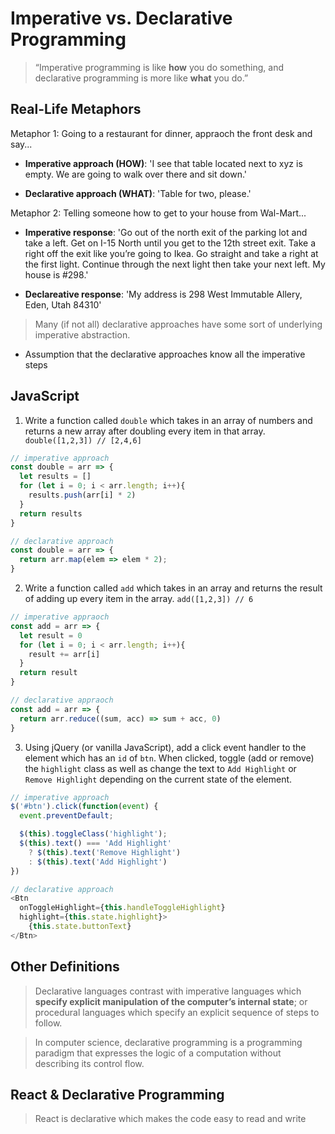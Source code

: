 # Imperative vs. Declarative Programming 

> “Imperative programming is like **how** you do something, and declarative programming is more like **what** you do.”

## Real-Life Metaphors

Metaphor 1: Going to a restaurant for dinner, appraoch the front desk and say...

* **Imperative approach (HOW)**: 'I see that table located next to xyz is empty. We are going to walk over there and sit down.'

* **Declarative approach (WHAT)**: 'Table for two, please.'

Metaphor 2: Telling someone how to get to your house from Wal-Mart...

* **Imperative response**: 'Go out of the north exit of the parking lot and take a left. Get on I-15 North until you get to the 12th street exit. Take a right off the exit like you’re going to Ikea. Go straight and take a right at the first light. Continue through the next light then take your next left. My house is #298.'

* **Declareative response**: 'My address is 298 West Immutable Allery, Eden, Utah 84310'

> Many (if not all) declarative approaches have some sort of underlying imperative abstraction.

* Assumption that the declarative approaches know all the imperative steps

## JavaScript

1. Write a function called `double` which takes in an array of numbers and returns a new array after doubling every item in that array.` double([1,2,3]) // [2,4,6]`

```javascript
// imperative approach
const double = arr => {
  let results = []
  for (let i = 0; i < arr.length; i++){
    results.push(arr[i] * 2)
  }
  return results
}

// declarative approach
const double = arr => {
  return arr.map(elem => elem * 2);
}
```

2. Write a function called `add` which takes in an array and returns the result of adding up every item in the array. `add([1,2,3]) // 6`

```javascript
// imperative appraoch
const add = arr => {
  let result = 0
  for (let i = 0; i < arr.length; i++){
    result += arr[i]
  }
  return result
}

// declarative appraoch
const add = arr => {
  return arr.reduce((sum, acc) => sum + acc, 0)
}
```

3. Using jQuery (or vanilla JavaScript), add a click event handler to the element which has an `id` of `btn`. When clicked, toggle (add or remove) the `highlight` class as well as change the text to `Add Highlight` or `Remove Highlight` depending on the current state of the element.

```javascript
// imperative approach
$('#btn').click(function(event) {
  event.preventDefault;

  $(this).toggleClass('highlight');
  $(this).text() === 'Add Highlight'
    ? $(this).text('Remove Highlight')
    : $(this).text('Add Highlight')
})

// declarative approach
<Btn
  onToggleHighlight={this.handleToggleHighlight}
  highlight={this.state.highlight}>
    {this.state.buttonText}
</Btn>
```

## Other Definitions

> Declarative languages contrast with imperative languages which **specify explicit manipulation of the computer’s internal state**; or procedural languages which specify an explicit sequence of steps to follow.

> In computer science, declarative programming is a programming paradigm that expresses the logic of a computation without describing its control flow.

## React & Declarative Programming
> React is declarative which makes the code easy to read and write